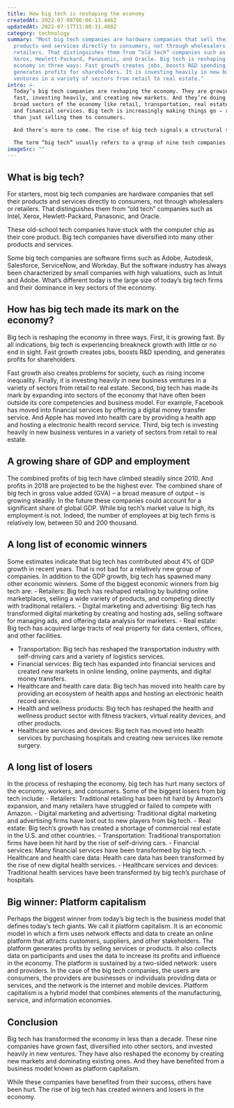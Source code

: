 ```yaml
---
title: How big tech is reshaping the economy
createdAt: 2022-07-08T06:06:13.446Z
updatedAt: 2022-07-17T15:00:31.480Z
category: technology
summary: "Most big tech companies are hardware companies that sell their
  products and services directly to consumers, not through wholesalers or
  retailers. That distinguishes them from “old tech” companies such as Intel,
  Xerox, Hewlett-Packard, Panasonic, and Oracle. Big tech is reshaping the
  economy in three ways: Fast growth creates jobs, boosts R&D spending, and
  generates profits for shareholders. It is investing heavily in new business
  ventures in a variety of sectors from retail to real estate."
intro: >-
  Today’s big tech companies are reshaping the economy. They are growing
  fast, investing heavily, and creating new markets. And they’re doing it in
  broad sectors of the economy like retail, transportation, real estate, media,
  and financial services. Big tech is increasingly making things go — rather
  than just selling them to consumers. 

  And there’s more to come. The rise of big tech signals a structural shift in the economy that will have lasting consequences for many industries and workers. 

  The term “big tech” usually refers to a group of nine tech companies whose market capitalization exceeds $200 billion or has grown rapidly in recent years: Amazon, Apple, Facebook, Google parent Alphabet (the parent company of Google), Netflix, Tesla, Alibaba Group (the parent company of Ali Baba), and Microsoft.
imageSrc: ""
---
```


## What is big tech?

For starters, most big tech companies are hardware companies that sell their products and services directly to consumers, not through wholesalers or retailers. That distinguishes them from “old tech” companies such as Intel, Xerox, Hewlett-Packard, Panasonic, and Oracle.

These old-school tech companies have stuck with the computer chip as their core product. Big tech companies have diversified into many other products and services.

Some big tech companies are software firms such as Adobe, Autodesk, Salesforce, ServiceNow, and Workday. But the software industry has always been characterized by small companies with high valuations, such as Intuit and Adobe. What’s different today is the large size of today’s big tech firms and their dominance in key sectors of the economy.

## How has big tech made its mark on the economy?

Big tech is reshaping the economy in three ways. First, it is growing fast. By all indications, big tech is experiencing breakneck growth with little or no end in sight. Fast growth creates jobs, boosts R&D spending, and generates profits for shareholders. 

Fast growth also creates problems for society, such as rising income inequality. Finally, it is investing heavily in new business ventures in a variety of sectors from retail to real estate. Second, big tech has made its mark by expanding into sectors of the economy that have often been outside its core competencies and business model. For example, Facebook has moved into financial services by offering a digital money transfer service. And Apple has moved into health care by providing a health app and hosting a electronic health record service. Third, big tech is investing heavily in new business ventures in a variety of sectors from retail to real estate.

## A growing share of GDP and employment

The combined profits of big tech have climbed steadily since 2010. And profits in 2018 are projected to be the highest ever. The combined share of big tech in gross value added (GVA) – a broad measure of output – is growing steadily. In the future these companies could account for a significant share of global GDP. While big tech’s market value is high, its employment is not. Indeed, the number of employees at big tech firms is relatively low, between 50 and 200 thousand.

## A long list of economic winners

Some estimates indicate that big tech has contributed about 4% of GDP growth in recent years. That is not bad for a relatively new group of companies. In addition to the GDP growth, big tech has spawned many other economic winners. Some of the biggest economic winners from big tech are: - Retailers: Big tech has reshaped retailing by building online marketplaces, selling a wide variety of products, and competing directly with traditional retailers. - Digital marketing and advertising: Big tech has transformed digital marketing by creating and hosting ads, selling software for managing ads, and offering data analysis for marketers. - Real estate: Big tech has acquired large tracts of real property for data centers, offices, and other facilities.
- Transportation: Big tech has reshaped the transportation industry with self-driving cars and a variety of logistics services.
- Financial services: Big tech has expanded into financial services and created new markets in online lending, online payments, and digital money transfers.
- Healthcare and health care data: Big tech has moved into health care by providing an ecosystem of health apps and hosting an electronic health record service.
- Health and wellness products: Big tech has reshaped the health and wellness product sector with fitness trackers, virtual reality devices, and other products.
- Healthcare services and devices: Big tech has moved into health services by purchasing hospitals and creating new services like remote surgery.

## A long list of losers

In the process of reshaping the economy, big tech has hurt many sectors of the economy, workers, and consumers. Some of the biggest losers from big tech include: - Retailers: Traditional retailing has been hit hard by Amazon’s expansion, and many retailers have struggled or failed to compete with Amazon. - Digital marketing and advertising: Traditional digital marketing and advertising firms have lost out to new players from big tech. - Real estate: Big tech’s growth has created a shortage of commercial real estate in the U.S. and other countries. - Transportation: Traditional transportation firms have been hit hard by the rise of self-driving cars. - Financial services: Many financial services have been transformed by big tech. - Healthcare and health care data: Health care data has been transformed by the rise of new digital health services. - Healthcare services and devices: Traditional health services have been transformed by big tech’s purchase of hospitals. 

## Big winner: Platform capitalism

Perhaps the biggest winner from today’s big tech is the business model that defines today’s tech giants. We call it platform capitalism. It is an economic model in which a firm uses network effects and data to create an online platform that attracts customers, suppliers, and other stakeholders. The platform generates profits by selling services or products. It also collects data on participants and uses the data to increase its profits and influence in the economy. The platform is sustained by a two-sided network: users and providers. In the case of the big tech companies, the users are consumers, the providers are businesses or individuals providing data or services, and the network is the internet and mobile devices. Platform capitalism is a hybrid model that combines elements of the manufacturing, service, and information economies.

## Conclusion

Big tech has transformed the economy in less than a decade. These nine companies have grown fast, diversified into other sectors, and invested heavily in new ventures. They have also reshaped the economy by creating new markets and dominating existing ones. And they have benefited from a business model known as platform capitalism.

While these companies have benefited from their success, others have been hurt. The rise of big tech has created winners and losers in the economy.
